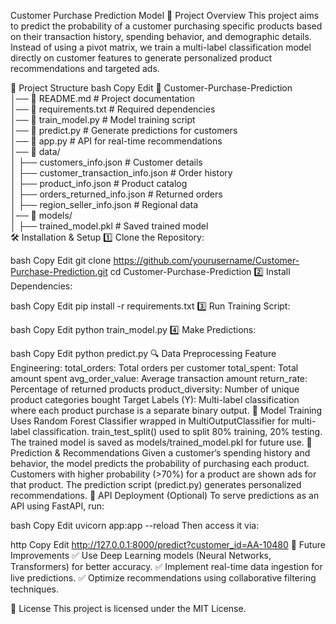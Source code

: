 Customer Purchase Prediction Model
📌 Project Overview
This project aims to predict the probability of a customer purchasing specific products based on their transaction history, spending behavior, and demographic details. Instead of using a pivot matrix, we train a multi-label classification model directly on customer features to generate personalized product recommendations and targeted ads.

📂 Project Structure
bash
Copy
Edit
📁 Customer-Purchase-Prediction  
│── 📜 README.md                  # Project documentation  
│── 📜 requirements.txt            # Required dependencies  
│── 📜 train_model.py              # Model training script  
│── 📜 predict.py                  # Generate predictions for customers  
│── 📜 app.py                       # API for real-time recommendations  
│── 📂 data/  
│    ├── customers_info.json       # Customer details  
│    ├── customer_transaction_info.json  # Order history  
│    ├── product_info.json         # Product catalog  
│    ├── orders_returned_info.json # Returned orders  
│    ├── region_seller_info.json   # Regional data  
│── 📂 models/  
│    ├── trained_model.pkl         # Saved trained model  
🛠️ Installation & Setup
1️⃣ Clone the Repository:

bash
Copy
Edit
git clone https://github.com/yourusername/Customer-Purchase-Prediction.git
cd Customer-Purchase-Prediction
2️⃣ Install Dependencies:

bash
Copy
Edit
pip install -r requirements.txt
3️⃣ Run Training Script:

bash
Copy
Edit
python train_model.py
4️⃣ Make Predictions:

bash
Copy
Edit
python predict.py
🔍 Data Preprocessing
Feature Engineering:
total_orders: Total orders per customer
total_spent: Total amount spent
avg_order_value: Average transaction amount
return_rate: Percentage of returned products
product_diversity: Number of unique product categories bought
Target Labels (Y): Multi-label classification where each product purchase is a separate binary output.
🤖 Model Training
Uses Random Forest Classifier wrapped in MultiOutputClassifier for multi-label classification.
train_test_split() used to split 80% training, 20% testing.
The trained model is saved as models/trained_model.pkl for future use.
🎯 Prediction & Recommendations
Given a customer’s spending history and behavior, the model predicts the probability of purchasing each product.
Customers with higher probability (>70%) for a product are shown ads for that product.
The prediction script (predict.py) generates personalized recommendations.
🚀 API Deployment (Optional)
To serve predictions as an API using FastAPI, run:

bash
Copy
Edit
uvicorn app:app --reload
Then access it via:

http
Copy
Edit
http://127.0.0.1:8000/predict?customer_id=AA-10480
📌 Future Improvements
✅ Use Deep Learning models (Neural Networks, Transformers) for better accuracy.
✅ Implement real-time data ingestion for live predictions.
✅ Optimize recommendations using collaborative filtering techniques.

📜 License
This project is licensed under the MIT License.

